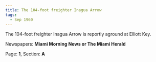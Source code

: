 ```yaml
---  
title: The 104-foot freighter Inagua Arrow  
tags:  
  - Sep 1960  
---  
```

  
The 104-foot freighter Inagua Arrow is reportly aground at Elliott Key.  
  
Newspapers: **Miami Morning News or The Miami Herald**  
  
Page: **1**, Section: **A** 

